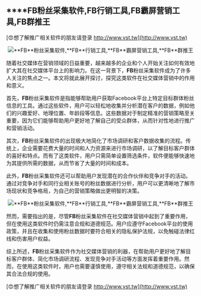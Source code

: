 ## ****FB**粉丝采集软件,**FB**行销工具,**FB**霸屏营销工具,**FB**群推王**

[😍想了解推广相关软件的朋友请登录 http://www.vst.tw](http://www.vst.tw)

 <center><img src="https://vst.tw/MP4/tuiguang/png/6.png" alt="**FB**粉丝采集软件,**FB**行销工具,**FB**霸屏营销工具,**FB**群推王"></center>

随着社交媒体在营销领域的日益重要，越来越多的企业和个人开始关注如何有效地扩大其在社交媒体平台上的影响力。在这一背景下，**FB**粉丝采集软件成为了许多人关注的焦点之一。本文将就此展开探讨，探究这类软件在社交媒体营销中的作用和意义。

首先，**FB**粉丝采集软件是指能够帮助用户获取Facebook平台上特定目标群体粉丝信息的工具。通过这些软件，用户可以轻松地收集并分析潜在客户的数据，例如他们的兴趣爱好、地理位置、年龄段等信息。这些数据对于制定精准的营销策略至关重要，因为它们能够帮助用户更好地了解自己的受众群体，从而针对性地进行推广和营销活动。

其次，**FB**粉丝采集软件的出现极大地简化了市场调研和客户数据收集的流程。传统上，企业需要花费大量的时间和人力资源来进行市场调研，以了解目标客户群体的喜好和特点。而有了这类软件，用户只需简单设置筛选条件，软件便能够快速地为其提供所需的数据，从而节省了大量的时间和成本。

此外，**FB**粉丝采集软件还可以帮助用户发现潜在的合作伙伴和竞争对手的活动。通过对竞争对手和同行业相关账号的粉丝数据进行分析，用户可以更清晰地了解市场现状和竞争格局，为自己的营销策略做出更明智的决策。

 <center><img src="https://vst.tw/MP4/tuiguang/png/3.png" alt="**FB**粉丝采集软件,**FB**行销工具,**FB**霸屏营销工具,**FB**群推王"></center>

然而，需要指出的是，尽管**FB**粉丝采集软件在社交媒体营销中起到了重要作用，但在使用这类软件时仍需注意合规和道德规范。用户应遵守Facebook平台的使用政策，并且在收集和使用粉丝数据时要符合相关的隐私保护法规，以免触碰法律红线和伤害用户权益。

综上所述，**FB**粉丝采集软件作为社交媒体营销的利器，在帮助用户更好地了解目标客户群体、简化市场调研流程、发现竞争对手活动等方面发挥着重要作用。然而，在使用这类软件时，用户也需要谨慎使用，遵守相关法规和道德规范，以确保其合法合规的使用。

[😍想了解推广相关软件的朋友请登录 http://www.vst.tw](http://www.vst.tw)



